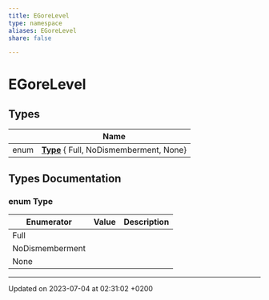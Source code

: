 ```yaml
---
title: EGoreLevel
type: namespace
aliases: EGoreLevel
share: false

---
```


# EGoreLevel



## Types

|                | Name           |
| -------------- | -------------- |
| enum| **[Type](/docs/SDK/Source/Namespaces/namespaceEGoreLevel.md#enum-type)** { Full, NoDismemberment, None} |

## Types Documentation

### enum Type

| Enumerator | Value | Description |
| ---------- | ----- | ----------- |
| Full | |   |
| NoDismemberment | |   |
| None | |   |









-------------------------------

Updated on 2023-07-04 at 02:31:02 +0200